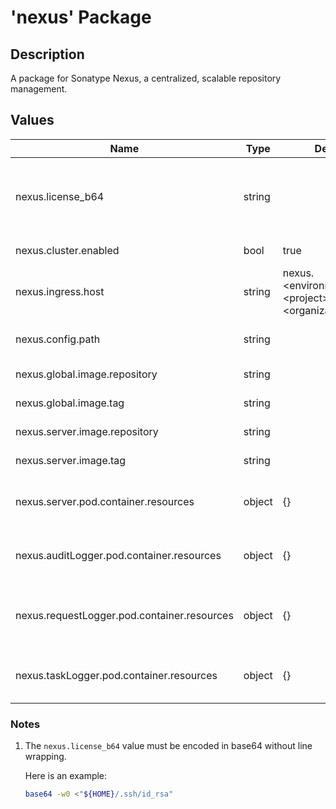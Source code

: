 # 'nexus' Package

## Description

A package for Sonatype Nexus, a centralized, scalable repository management.

## Values

| Name                                        | Type   | Default                                                                     | Description                                                 |
|---------------------------------------------|--------|-----------------------------------------------------------------------------|-------------------------------------------------------------|
| nexus.license_b64                           | string |                                                                             | Nexus licence file content, in base64 without line wrapping |
| nexus.cluster.enabled                       | bool   | true                                                                        | Cluster enabled flag                                        |
| nexus.ingress.host                          | string | nexus.\<environment\>.\<project\>.\<organization\>.local:<ingressHttpsPort> | Ingress host                                                |
| nexus.config.path                           | string |                                                                             | Nexus configuration path                                    |
| nexus.global.image.repository               | string |                                                                             | Global image repository                                     |
| nexus.global.image.tag                      | string |                                                                             | Global image tag                                            |
| nexus.server.image.repository               | string |                                                                             | Server image repository                                     |
| nexus.server.image.tag                      | string |                                                                             | Server image tag                                            |
| nexus.server.pod.container.resources        | object | {}                                                                          | Server resource requests and limits                         |
| nexus.auditLogger.pod.container.resources   | object | {}                                                                          | Audit logger resource requests and limits                   |
| nexus.requestLogger.pod.container.resources | object | {}                                                                          | Request logger resource requests and limits                 |
| nexus.taskLogger.pod.container.resources    | object | {}                                                                          | Task logger resource requests and limits                    |

### Notes

1. The `nexus.license_b64` value must be encoded in base64 without line wrapping.

   Here is an example:
   ```bash
   base64 -w0 <"${HOME}/.ssh/id_rsa"
   ```
